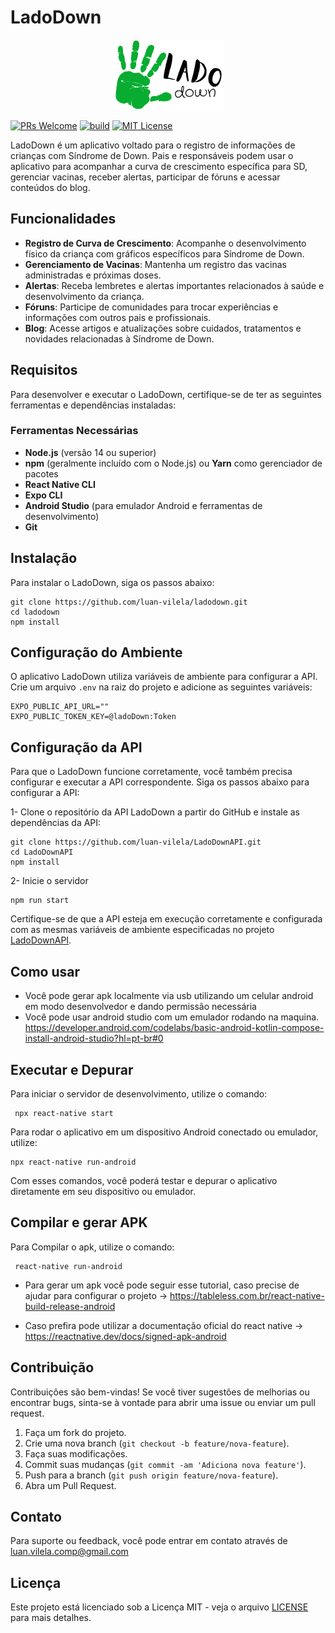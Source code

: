 
# LadoDown 

<p align="center">
	<img src="https://raw.githubusercontent.com/luan-vilela/LadoDown/main/src/assets/logo220x112.png" width="180" alt="Logo LadoDown" />
</p>

[![PRs Welcome](https://img.shields.io/badge/PRs-welcome-brightgreen.svg)](https://makeapullrequest.com) [![build](https://github.com/aseprite/aseprite/actions/workflows/build.yml/badge.svg)](https://github.com/aseprite/aseprite/actions/workflows/build.yml) [![MIT License](https://img.shields.io/badge/License-MIT-green.svg)](https://raw.githubusercontent.com/luan-vilela/LadoDown/main/LICENSE)

LadoDown é um aplicativo voltado para o registro de informações de crianças com Síndrome de Down. Pais e responsáveis podem usar o aplicativo para acompanhar a curva de crescimento específica para SD, gerenciar vacinas, receber alertas, participar de fóruns e acessar conteúdos do blog.

## Funcionalidades

 - **Registro de Curva de Crescimento**: Acompanhe o desenvolvimento físico da criança com gráficos específicos para Síndrome de Down. 
 - **Gerenciamento de Vacinas**: Mantenha um registro das vacinas administradas e próximas doses. 
 -  **Alertas**: Receba lembretes e alertas importantes relacionados à saúde e desenvolvimento da criança. 
 - **Fóruns**: Participe de comunidades para trocar experiências e informações com outros pais e profissionais. 
 - **Blog**: Acesse artigos e atualizações sobre cuidados, tratamentos e novidades relacionadas à Síndrome de Down.


## Requisitos

Para desenvolver e executar o LadoDown, certifique-se de ter as seguintes ferramentas e dependências instaladas:



### Ferramentas Necessárias

-   **Node.js** (versão 14 ou superior)
-   **npm** (geralmente incluído com o Node.js) ou **Yarn** como gerenciador de pacotes
-   **React Native CLI**
-   **Expo CLI**
-   **Android Studio** (para emulador Android e ferramentas de desenvolvimento) 
-   **Git** 


 ## Instalação 

Para instalar o LadoDown, siga os passos abaixo:

    git clone https://github.com/luan-vilela/ladodown.git
    cd ladodown 
    npm install
    
  ## Configuração do Ambiente

O aplicativo LadoDown utiliza variáveis de ambiente para configurar a API. Crie um arquivo `.env` na raiz do projeto e adicione as seguintes variáveis:


    EXPO_PUBLIC_API_URL=""
    EXPO_PUBLIC_TOKEN_KEY=@ladoDown:Token

## Configuração da API

Para que o LadoDown funcione corretamente, você também precisa configurar e executar a API correspondente. Siga os passos abaixo para configurar a API:


1- Clone o repositório da API LadoDown a partir do GitHub e instale as dependências da API:


    git clone https://github.com/luan-vilela/LadoDownAPI.git
    cd LadoDownAPI
    npm install

2- Inicie o servidor 

    npm run start
    

Certifique-se de que a API esteja em execução corretamente e configurada com as mesmas variáveis de ambiente especificadas no projeto [LadoDownAPI](https://github.com/luan-vilela/LadoDownAPI).

## Como usar

- Você pode gerar apk localmente via usb utilizando um celular android em modo desenvolvedor e dando permissão necessária
- Você pode usar android studio com um emulador rodando na maquina. https://developer.android.com/codelabs/basic-android-kotlin-compose-install-android-studio?hl=pt-br#0


## Executar e Depurar

Para iniciar o servidor de desenvolvimento, utilize o comando:

     npx react-native start

Para rodar o aplicativo em um dispositivo Android conectado ou emulador, utilize:

    npx react-native run-android

Com esses comandos, você poderá testar e depurar o aplicativo diretamente em seu dispositivo ou emulador.

## Compilar e gerar APK

Para Compilar o apk, utilize o comando:

     react-native run-android

- Para gerar um apk você pode seguir esse tutorial, caso precise de ajudar para configurar o projeto -> https://tableless.com.br/react-native-build-release-android

- Caso prefira pode utilizar a documentação oficial do react native -> https://reactnative.dev/docs/signed-apk-android


## Contribuição

Contribuições são bem-vindas! Se você tiver sugestões de melhorias ou encontrar bugs, sinta-se à vontade para abrir uma issue ou enviar um pull request.

1.  Faça um fork do projeto.
2.  Crie uma nova branch (`git checkout -b feature/nova-feature`).
3.  Faça suas modificações.
4.  Commit suas mudanças (`git commit -am 'Adiciona nova feature'`).
5.  Push para a branch (`git push origin feature/nova-feature`).
6.  Abra um Pull Request.

## Contato

Para suporte ou feedback, você pode entrar em contato através de luan.vilela.comp@gmail.com 

## Licença

Este projeto está licenciado sob a Licença MIT - veja o arquivo [LICENSE](https://raw.githubusercontent.com/luan-vilela/LadoDown/main/LICENSE) para mais detalhes.

